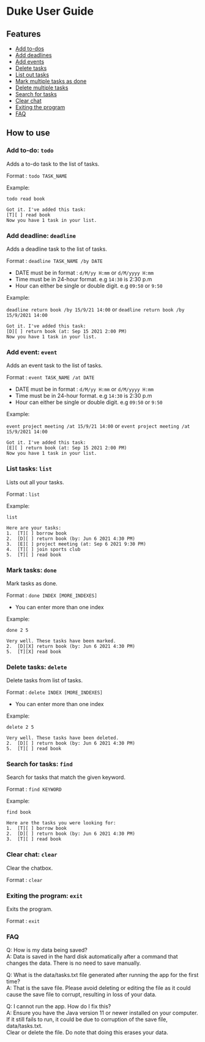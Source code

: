 # Duke User Guide

## Features 

* [Add to-dos](#add-to-do-todo)
* [Add deadlines](#add-deadline-deadline)
* [Add events](#add-event-event)
* [Delete tasks](#delete-tasks-delete)
* [List out tasks](#list-tasks-list)
* [Mark multiple tasks as done](#mark-tasks-done)
* [Delete multiple tasks](#delete-tasks-delete)
* [Search for tasks](#search-for-tasks-find)
* [Clear chat](#clear-chat-clear)
* [Exiting the program](#exiting-the-program-exit)
* [FAQ](#faq)

## How to use

### Add to-do: `todo`
Adds a to-do task to the list of tasks.

Format : `todo TASK_NAME`

Example:

`todo read book`
```
Got it. I've added this task:
[T][ ] read book
Now you have 1 task in your list.
```


### Add deadline: `deadline`
Adds a deadline task to the list of tasks.

Format : `deadline TASK_NAME /by DATE`
* DATE must be in format : `d/M/yy H:mm` or `d/M/yyyy H:mm`
* Time must be in 24-hour format. e.g `14:30` is 2:30 p.m
* Hour can either be single or double digit. e.g `09:50` or `9:50`

Example:

`deadline return book /by 15/9/21 14:00` or `deadline return book /by 15/9/2021 14:00`
```
Got it. I've added this task:
[D][ ] return book (at: Sep 15 2021 2:00 PM)
Now you have 1 task in your list.
```


### Add event: `event`
Adds an event task to the list of tasks.

Format : `event TASK_NAME /at DATE`
* DATE must be in format : `d/M/yy H:mm` or `d/M/yyyy H:mm`
* Time must be in 24-hour format. e.g `14:30` is 2:30 p.m
* Hour can either be single or double digit. e.g `09:50` or `9:50`

Example:

`event project meeting /at 15/9/21 14:00` or `event project meeting /at 15/9/2021 14:00`
```
Got it. I've added this task:
[E][ ] return book (at: Sep 15 2021 2:00 PM)
Now you have 1 task in your list.
```

### List tasks: `list`
Lists out all your tasks.

Format : `list`

Example:

`list`

```
Here are your tasks:
1.  [T][ ] borrow book
2.  [D][ ] return book (by: Jun 6 2021 4:30 PM)
3.  [E][ ] project meeting (at: Sep 6 2021 9:30 PM)
4.  [T][ ] join sports club
5.  [T][ ] read book
```

### Mark tasks: `done`
Mark tasks as done.

Format : `done INDEX [MORE_INDEXES]`
* You can enter more than one index

Example:

`done 2 5`

```
Very well. These tasks have been marked.
2.  [D][X] return book (by: Jun 6 2021 4:30 PM)
5.  [T][X] read book
```


### Delete tasks: `delete`
Delete tasks from list of tasks.

Format : `delete INDEX [MORE_INDEXES]`
* You can enter more than one index

Example:

`delete 2 5`

```
Very well. These tasks have been deleted.
2.  [D][ ] return book (by: Jun 6 2021 4:30 PM)
5.  [T][ ] read book
```


### Search for tasks: `find`
Search for tasks that match the given keyword.

Format : `find KEYWORD`

Example:

`find book`

```
Here are the tasks you were looking for:
1.  [T][ ] borrow book
2.  [D][ ] return book (by: Jun 6 2021 4:30 PM)
3.  [T][ ] read book
```

### Clear chat: `clear`
Clear the chatbox.  

Format : `clear`

### Exiting the program: `exit`
Exits the program.  

Format : `exit`


### FAQ
Q: How is my data being saved?  
A: Data is saved in the hard disk automatically after a command that changes the data. 
There is no need to save manually.

Q: What is the data/tasks.txt file generated after running the app for the first time?  
A: That is the save file. Please avoid deleting or editing the file as it could cause the save file to corrupt, 
resulting in loss of your data.

Q: I cannot run the app. How do I fix this?  
A: Ensure you have the Java version 11 or newer installed on your computer.  
If it still fails to run, it could be due to corruption of the save file, data/tasks.txt.   
Clear or delete the file. Do note that doing this erases your data.